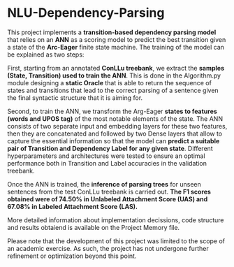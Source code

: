 # NLU-Dependency-Parsing
This project implements a **transition-based dependency parsing model** that relies on an **ANN** as a scoring model to predict the best transition given a state of the **Arc-Eager** finite state machine. The training of the model can be explained as two steps: 

First, starting from an annotated **ConLLu treebank**, we extract the **samples (State, Transition) used to train the ANN**. This is done in the Algorithm.py module designing a **static Oracle** that is able to return the sequence of states and transitions that lead to the correct parsing of a sentence given the final syntactic structure that it is aiming for.

Second, to train the ANN, we transform the Arg-Eager **states to features (words and UPOS tag)** of the most notable elements of the state. The ANN consists of two separate input and embedding layers for these two features, then they are concatenated and followed by two Dense layers that allow to capture the essential information so that the model can **predict a suitable pair of Transition and Dependency Label for any given state**. Different hyperparameters and architectures were tested to ensure an optimal performance both in Transition and Label accuracies in the validation treebank.

Once the ANN is trained, the **inference of parsing trees** for unseen sentences from the test ConLLu treebank is carried out. **The F1 scores obtained were of 74.50% in Unlabeled Attachment Score (UAS) and 67.08% in Labeled Attachment Score (LAS).**

More detailed information about implementation decissions, code structure and results obtaiend is available on the Project Memory file.

Please note that the development of this project was limited to the scope of an academic exercise. As such, the project has not undergone further refinement or optimization beyond this point.
